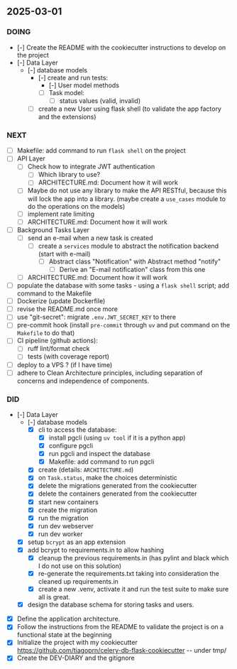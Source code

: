 ## 2025-03-01

### DOING

- [-] Create the README with the cookiecutter instructions to develop on the project
- [-] Data Layer
    - [-] database models
        - [-] create and run tests:
            - [-] User model methods
            - [ ] Task model:
                - [ ] status values (valid, invalid)
        - [ ] create a new User using flask shell (to validate the app factory and the extensions)

### NEXT

- [ ] Makefile: add command to run `flask shell` on the project
- [ ] API Layer
    - [ ] Check how to integrate JWT authentication
        - [ ] Which library to use?
        - [ ] ARCHITECTURE.md: Document how it will work
    - [ ] Maybe do not use any library to make the API RESTful, because this will lock the app into a library.
          (maybe create a `use_cases` module to do the operations on the models)
    - [ ] implement rate limiting
    - [ ] ARCHITECTURE.md: Document how it will work
- [ ] Background Tasks Layer
    - [ ] send an e-mail when a new task is created
        - [ ] create a `services` module to abstract the notification backend (start with e-mail)
            - [ ] Abstract class "Notification" with Abstract method "notify"
                - [ ] Derive an "E-mail notification" class from this one
    - [ ] ARCHITECTURE.md: Document how it will work
- [ ] populate the database with some tasks - using a `flask shell` script; add command to the Makefile
- [ ] Dockerize (update Dockerfile)
- [ ] revise the README.md once more
- [ ] use "git-secret": migrate `.env.JWT_SECRET_KEY` to there
- [ ] pre-commit hook (install `pre-commit` through `uv` and put command on the `Makefile` to do that)
- [ ] CI pipeline (github actions):
    - [ ] ruff lint/format check
    - [ ] tests (with coverage report)
- [ ] deploy to a VPS ? (if I have time)
- [ ] adhere to Clean Architecture principles, including separation of concerns and independence of components.

### DID

- [-] Data Layer
    - [-] database models
        - [x] cli to access the database:
            - [x] install pgcli (using `uv tool` if it is a python app)
            - [x] configure pgcli
            - [x] run pgcli and inspect the database
            - [x] Makefile: add command to run pgcli
        - [x] create (details: `ARCHITECTURE.md`)
        - [x] on `Task.status`, make the choices deterministic
        - [x] delete the migrations generated from the cookiecutter
        - [x] delete the containers generated from the cookiecutter
        - [x] start new containers
        - [x] create the migration
        - [x] run the migration
        - [x] run dev webserver
        - [x] run dev worker
    - [x] setup `bcrypt` as an app extension
    - [x] add bcrypt to requirements.in to allow hashing
        - [x] cleanup the previous requirements.in (has pylint and black which I do not use on this solution)
        - [x] re-generate the requirements.txt taking into consideration the cleaned up requirements.in
        - [x] create a new .venv, activate it and run the test suite to make sure all is great.
    - [x] design the database schema for storing tasks and users.
- [x] Define the application architecture.
- [x] Follow the instructions from the README to validate the project is on a functional state at the beginning
- [x] Initialize the project with my cookiecutter <https://github.com/tiagoprn/celery-db-flask-cookiecutter> -- under tmp/
- [x] Create the DEV-DIARY and the gitignore
